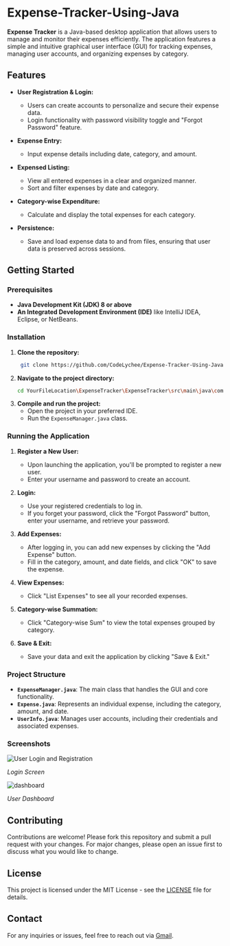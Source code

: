 # Expense-Tracker-Using-Java
**Expense Tracker** is a Java-based desktop application that allows users to manage and monitor their expenses efficiently. The application features a simple and intuitive graphical user interface (GUI) for tracking expenses, managing user accounts, and organizing expenses by category.

## Features

- **User Registration & Login:**
  - Users can create accounts to personalize and secure their expense data.
  - Login functionality with password visibility toggle and "Forgot Password" feature.
  
- **Expense Entry:**
  - Input expense details including date, category, and amount.

- **Expensed Listing:**
  - View all entered expenses in a clear and organized manner.
  - Sort and filter expenses by date and category.

- **Category-wise Expenditure:**
  - Calculate and display the total expenses for each category.

- **Persistence:**
  - Save and load expense data to and from files, ensuring that user data is preserved across sessions.

## Getting Started

### Prerequisites

- **Java Development Kit (JDK) 8 or above**
- **An Integrated Development Environment (IDE)** like IntelliJ IDEA, Eclipse, or NetBeans.

### Installation

1. **Clone the repository:**
   ```sh
    git clone https://github.com/CodeLychee/Expense-Tracker-Using-Java.git
   ```
2. **Navigate to the project directory:**
   ```sh
   cd YourFileLocation\ExpenseTracker\ExpenseTracker\src\main\java\com\expensetracker
   ```
3. **Compile and run the project:**
   - Open the project in your preferred IDE.
   - Run the `ExpenseManager.java` class.

### Running the Application

1. **Register a New User:**
   - Upon launching the application, you'll be prompted to register a new user.
   - Enter your username and password to create an account.

2. **Login:**
   - Use your registered credentials to log in.
   - If you forget your password, click the "Forgot Password" button, enter your username, and retrieve your password.

3. **Add Expenses:**
   - After logging in, you can add new expenses by clicking the "Add Expense" button.
   - Fill in the category, amount, and date fields, and click "OK" to save the expense.

4. **View Expenses:**
   - Click "List Expenses" to see all your recorded expenses.

5. **Category-wise Summation:**
   - Click "Category-wise Sum" to view the total expenses grouped by category.

6. **Save & Exit:**
   - Save your data and exit the application by clicking "Save & Exit."

### Project Structure

- **`ExpenseManager.java`**: The main class that handles the GUI and core functionality.
- **`Expense.java`**: Represents an individual expense, including the category, amount, and date.
- **`UserInfo.java`**: Manages user accounts, including their credentials and associated expenses.

### Screenshots
![User Login and Registration](https://github.com/user-attachments/assets/830f2655-fa34-44c8-bf80-6c6d4e840f9f)

*Login Screen*

![dashboard](https://github.com/user-attachments/assets/a4899426-e250-4c9f-b726-39d9914ad0d7)

*User Dashboard*

## Contributing

Contributions are welcome! Please fork this repository and submit a pull request with your changes. For major changes, please open an issue first to discuss what you would like to change.

## License

This project is licensed under the MIT License - see the [LICENSE](LICENSE) file for details.

## Contact

For any inquiries or issues, feel free to reach out via [Gmail](mailto:watermelonpumpkin67@gmail.com).

